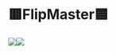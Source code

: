 # 🟥FlipMaster🟦 #
<img src="https://img.shields.io/badge/Unity-FFFFFF?style=for-the-badge&logo=Unity&logoColor=white"><img src="https://img.shields.io/badge/Arudino-00878F?style=for-the-badge&logo=Aruduino&logoColor=white">


